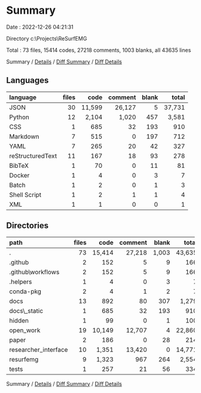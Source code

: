 # Summary

Date : 2022-12-26 04:21:31

Directory c:\\Projects\\ReSurfEMG

Total : 73 files,  15414 codes, 27218 comments, 1003 blanks, all 43635 lines

Summary / [Details](details.md) / [Diff Summary](diff.md) / [Diff Details](diff-details.md)

## Languages
| language | files | code | comment | blank | total |
| :--- | ---: | ---: | ---: | ---: | ---: |
| JSON | 30 | 11,599 | 26,127 | 5 | 37,731 |
| Python | 12 | 2,104 | 1,020 | 457 | 3,581 |
| CSS | 1 | 685 | 32 | 193 | 910 |
| Markdown | 7 | 515 | 0 | 197 | 712 |
| YAML | 7 | 265 | 20 | 42 | 327 |
| reStructuredText | 11 | 167 | 18 | 93 | 278 |
| BibTeX | 1 | 70 | 0 | 11 | 81 |
| Docker | 1 | 4 | 0 | 3 | 7 |
| Batch | 1 | 2 | 0 | 1 | 3 |
| Shell Script | 1 | 2 | 1 | 1 | 4 |
| XML | 1 | 1 | 0 | 0 | 1 |

## Directories
| path | files | code | comment | blank | total |
| :--- | ---: | ---: | ---: | ---: | ---: |
| . | 73 | 15,414 | 27,218 | 1,003 | 43,635 |
| .github | 2 | 152 | 5 | 9 | 166 |
| .github\\workflows | 2 | 152 | 5 | 9 | 166 |
| .helpers | 1 | 4 | 0 | 3 | 7 |
| conda-pkg | 2 | 4 | 1 | 2 | 7 |
| docs | 13 | 892 | 80 | 307 | 1,279 |
| docs\\_static | 1 | 685 | 32 | 193 | 910 |
| hidden | 1 | 99 | 0 | 1 | 100 |
| open_work | 19 | 10,149 | 12,707 | 4 | 22,860 |
| paper | 2 | 186 | 0 | 28 | 214 |
| researcher_interface | 10 | 1,351 | 13,420 | 0 | 14,771 |
| resurfemg | 9 | 1,323 | 967 | 264 | 2,554 |
| tests | 1 | 257 | 21 | 56 | 334 |

Summary / [Details](details.md) / [Diff Summary](diff.md) / [Diff Details](diff-details.md)